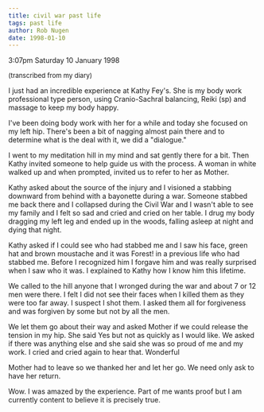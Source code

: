 ```yaml
---
title: civil war past life
tags: past life
author: Rob Nugen
date: 1998-01-10
---
```


<title>Journal: my past life in the Civil War</title>

<p class=date>3:07pm Saturday 10 January 1998</p>

<font size=-1>(transcribed from my diary)</font>
<p>
I just had an incredible experience at Kathy Fey's.  She is my body work professional type person, using Cranio-Sachral balancing, Reiki (sp) and massage to keep my body happy.
<p>
I've been doing body work with her for a while and today she focused on my left hip. There's been a bit of nagging almost pain there and to determine what is the deal with it, we did a "dialogue."
<p>
I went to my meditation hill in my mind and sat gently there for a bit.  Then Kathy invited someone to help guide us with the process.  A woman in white walked up and when prompted, invited us to refer to her as Mother.
<p>
Kathy asked about the source of the injury and I visioned a stabbing downward from behind with a bayonette during a war. Someone stabbed me back there and I collapsed during the Civil War and I wasn't able to see my family and I felt so sad and cried and cried on her table.  I drug my body dragging my left leg and ended up in the woods, falling asleep at night and dying that night.
<p>
Kathy asked if I could see who had stabbed me and I saw his face, green hat and brown moustache and it was Forest! in a previous life who had stabbed me.  Before I recognized him I forgave him and was really surprised when I saw who it was.  I explained to Kathy how I know him this lifetime.
<p>
We called to the hill anyone that I wronged during the war and about 7 or 12 men were there.  I felt I did not see their faces when I killed them as they were too far away.  I suspect I shot them.  I asked them all for forgiveness and was forgiven by some but not by all the men.
<p>
We let them go about their way and asked Mother if we could release the tension in my hip.  She said Yes but not as quickly as I would like.  We asked if there was anything else and she said she was so proud of me and my work.  I cried and cried again to hear that.  Wonderful
<p>
Mother had to leave so we thanked her and let her go.  We need only ask to have her return.
<p>
Wow.  I was amazed by the experience.  Part of me wants proof but I am currently content to believe it is precisely true.</p>
